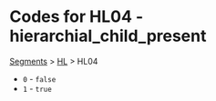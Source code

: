 # Codes for HL04 - hierarchial_child_present
[Segments](../segments.md) > [HL](../segments/HL.md) > HL04
* `0` - `false`
* `1` - `true`
